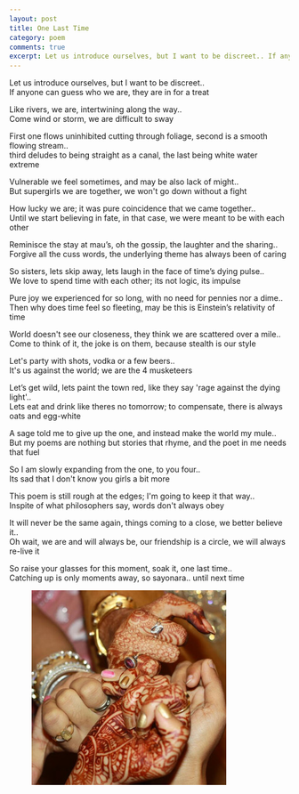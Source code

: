 ```yaml
---
layout: post
title: One Last Time
category: poem
comments: true
excerpt: Let us introduce ourselves, but I want to be discreet.. If anyone can guess who we are, they are in for a treat
---
```



Let us introduce ourselves, but I want to be discreet..  
If anyone can guess who we are, they are in for a treat 


Like rivers, we are, intertwining along the way..  
Come wind or storm, we are difficult to sway


First one flows uninhibited cutting through foliage, second is a smooth flowing stream..  
third deludes to being straight as a canal, the last being white water extreme


Vulnerable we feel sometimes, and may be also lack of might..   
But supergirls we are together, we won't go down without a fight 


How lucky we are; it was pure coincidence that we came together..  
Until we start believing in fate, in that case, we were meant to be with each other


Reminisce the stay at mau’s, oh the gossip, the laughter and the sharing..  
Forgive all the cuss words, the underlying theme has always been of caring


So sisters, lets skip away, lets laugh in the face of time’s dying pulse..  
We love to spend time with each other; its not logic, its impulse


Pure joy we experienced for so long, with no need for pennies nor a dime..   
Then why does time feel so fleeting, may be this is Einstein’s relativity of time 


World doesn't see our closeness, they think we are scattered over a mile..  
Come to think of it, the joke is on them, because stealth is our style 


Let's party with shots, vodka or a few beers..  
It's us against the world; we are the 4 musketeers 


Let’s get wild, lets paint the town red, like they say 'rage against the dying light'..   
Lets eat and drink like theres no tomorrow; to compensate, there is always oats and egg-white


A sage told me to give up the one, and instead make the world my mule..  
But my poems are nothing but stories that rhyme, and the poet in me needs that fuel 


So I am slowly expanding from the one, to you four..   
Its sad that I don't know you girls a bit more 


This poem is still rough at the edges; I'm going to keep it that way..    
Inspite of what philosophers say, words don't always obey 


It will never be the same again, things coming to a close, we better believe it..   
Oh wait, we are and will always be, our friendship is a circle, we will always re-live it


So raise your glasses for this moment, soak it, one last time..   
Catching up is only moments away, so sayonara.. until next time


<figure>
    <a href="#"><img src="/images/poem-one-last-time.jpg"></a>
</figure>

